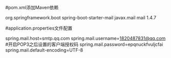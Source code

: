 #pom.xml添加Maven依赖

<dependency>
	<groupId>org.springframework.boot</groupId>
	<artifactId>spring-boot-starter-mail</artifactId>
</dependency>
<!-- https://mvnrepository.com/artifact/javax.mail/mail -->
<dependency>
	<groupId>javax.mail</groupId>
	<artifactId>mail</artifactId>
	<version>1.4.7</version>
</dependency>


#application.properties文件配置

spring.mail.host=smtp.qq.com
spring.mail.username=1820487831@qq.com
#开启POP3之后设置的客户端授权码
spring.mail.password=epqnuckfvuljcfai
spring.mail.default-encoding=UTF-8

